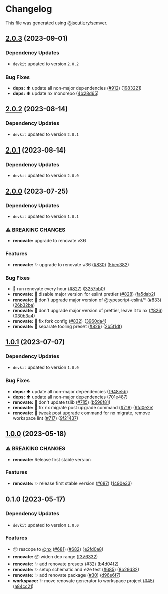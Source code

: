# Changelog

This file was generated using [@jscutlery/semver](https://github.com/jscutlery/semver).

## [2.0.3](https://github.com/nx-squeezer/squeezer/compare/renovate@2.0.2...renovate@2.0.3) (2023-09-01)

### Dependency Updates

* `devkit` updated to version `2.0.2`

### Bug Fixes

* **deps:** :arrow_up: update all non-major dependencies ([#912](https://github.com/nx-squeezer/squeezer/issues/912)) ([1983221](https://github.com/nx-squeezer/squeezer/commit/1983221e5b9ac6a0e67356661b7e625837869c8a))
* **deps:** :arrow_up: update nx monorepo ([4b28d65](https://github.com/nx-squeezer/squeezer/commit/4b28d65fce0381af6284a643756b5c6e36280c72))

## [2.0.2](https://github.com/nx-squeezer/squeezer/compare/renovate@2.0.1...renovate@2.0.2) (2023-08-14)

### Dependency Updates

* `devkit` updated to version `2.0.1`
## [2.0.1](https://github.com/nx-squeezer/squeezer/compare/renovate@2.0.0...renovate@2.0.1) (2023-08-14)

### Dependency Updates

* `devkit` updated to version `2.0.0`
## [2.0.0](https://github.com/nx-squeezer/squeezer/compare/renovate@1.0.1...renovate@2.0.0) (2023-07-25)

### Dependency Updates

* `devkit` updated to version `1.0.1`

### ⚠ BREAKING CHANGES

* **renovate:** upgrade to renovate v36

### Features

* **renovate:** :sparkles: upgrade to renovate v36 ([#830](https://github.com/nx-squeezer/squeezer/issues/830)) ([5bec382](https://github.com/nx-squeezer/squeezer/commit/5bec38298855f909d43312c341e140bf178308e3))


### Bug Fixes

* :hammer: run renovate every hour ([#827](https://github.com/nx-squeezer/squeezer/issues/827)) ([3257bb0](https://github.com/nx-squeezer/squeezer/commit/3257bb0c42711d0fe94a256e139d8d138708a437))
* **renovate:** :bug: disable major version for eslint prettier ([#828](https://github.com/nx-squeezer/squeezer/issues/828)) ([fa5dab2](https://github.com/nx-squeezer/squeezer/commit/fa5dab28f01a804f0d5e50c983a28966d6ea318a))
* **renovate:** :bug: don't upgrade major version of @typescript-eslint/* ([#833](https://github.com/nx-squeezer/squeezer/issues/833)) ([26b32ba](https://github.com/nx-squeezer/squeezer/commit/26b32ba443d9787cc1908fed20fd62de8e11915a))
* **renovate:** :bug: don't upgrade major version of prettier, leave it to nx ([#826](https://github.com/nx-squeezer/squeezer/issues/826)) ([030b3a4](https://github.com/nx-squeezer/squeezer/commit/030b3a4ec498a1e5d1a95440d2a53618c08540c3))
* **renovate:** :bug: fix fork config ([#832](https://github.com/nx-squeezer/squeezer/issues/832)) ([3960da4](https://github.com/nx-squeezer/squeezer/commit/3960da4217e8581aff7e373335e0c0415ed014b7))
* **renovate:** :bug: separate tooling preset ([#829](https://github.com/nx-squeezer/squeezer/issues/829)) ([2b5f1df](https://github.com/nx-squeezer/squeezer/commit/2b5f1dfb0c1386c3a51bd04bb2c9954033b818b9))

## [1.0.1](https://github.com/nx-squeezer/squeezer/compare/renovate@1.0.0...renovate@1.0.1) (2023-07-07)

### Dependency Updates

* `devkit` updated to version `1.0.0`

### Bug Fixes

* **deps:** :arrow_up: update all non-major dependencies ([1948e5b](https://github.com/nx-squeezer/squeezer/commit/1948e5b974ac63b06243d5cfca4fbde2ad76bace))
* **deps:** :arrow_up: update all non-major dependencies ([701e487](https://github.com/nx-squeezer/squeezer/commit/701e48723d8e0d670042bfc139086cf7524085d1))
* **renovate:** :bug: don't update tslib ([#715](https://github.com/nx-squeezer/squeezer/issues/715)) ([b598f81](https://github.com/nx-squeezer/squeezer/commit/b598f81039ba61db03e659a56f75882fef66f780))
* **renovate:** :bug: fix nx migrate post upgrade command ([#718](https://github.com/nx-squeezer/squeezer/issues/718)) ([9fd0e2e](https://github.com/nx-squeezer/squeezer/commit/9fd0e2e3cce497178db72f5f5def3088e2f610e3))
* **renovate:** :bug: tweak post upgrade command for nx migrate, remove workspace lint ([#717](https://github.com/nx-squeezer/squeezer/issues/717)) ([9f21437](https://github.com/nx-squeezer/squeezer/commit/9f214373f917673fb9414781a7cdfd5ac5167462))

## [1.0.0](https://github.com/nx-squeezer/squeezer/compare/renovate@0.1.0...renovate@1.0.0) (2023-05-18)


### ⚠ BREAKING CHANGES

* **renovate:** Release first stable version

### Features

* **renovate:** :sparkles: release first stable version ([#687](https://github.com/nx-squeezer/squeezer/issues/687)) ([1490e33](https://github.com/nx-squeezer/squeezer/commit/1490e33f01eed217dada6374d471c73531a1a82a))

## 0.1.0 (2023-05-17)

### Dependency Updates

* `devkit` updated to version `1.0.0`

### Features

* :package: rescope to [@nx](https://github.com/nx) ([#681](https://github.com/nx-squeezer/squeezer/issues/681)) ([#682](https://github.com/nx-squeezer/squeezer/issues/682)) ([e2fd0a8](https://github.com/nx-squeezer/squeezer/commit/e2fd0a88b5e258c9cfe898d06cbda00d7bf44c8d))
* **renovate:** :package: widen dep range ([f376332](https://github.com/nx-squeezer/squeezer/commit/f3763328a6189af80052167879a43fd000619e73))
* **renovate:** :sparkles: add renovate presets ([#32](https://github.com/nx-squeezer/squeezer/issues/32)) ([b4d04f2](https://github.com/nx-squeezer/squeezer/commit/b4d04f29ad039c5872fa2573abdc4da16404ba7c))
* **renovate:** :sparkles: setup schematic and e2e test ([#685](https://github.com/nx-squeezer/squeezer/issues/685)) ([8b29d32](https://github.com/nx-squeezer/squeezer/commit/8b29d328b2a521c464be131cb01795c22df49203))
* **renovate:** ✨ add renovate package ([#30](https://github.com/nx-squeezer/squeezer/issues/30)) ([d96e6f7](https://github.com/nx-squeezer/squeezer/commit/d96e6f7bfb1f373b3ff1282fcf7d82b49efd09da))
* **workspace:** :sparkles: move renovate generator to workspace project ([#45](https://github.com/nx-squeezer/squeezer/issues/45)) ([a84cc21](https://github.com/nx-squeezer/squeezer/commit/a84cc2141172d2b16bf2b9c11e5c05e3a80dd4db))
